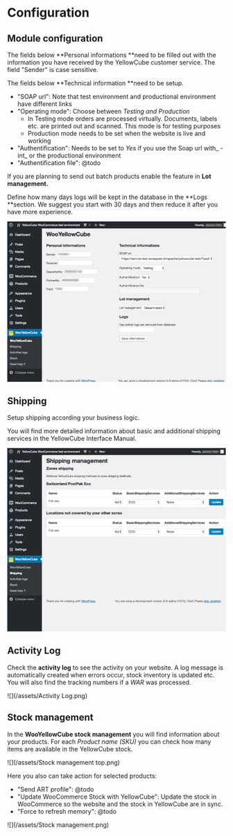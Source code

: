 # Configuration

## Module configuration

The fields below **Personal informations **need to be filled out with the information you have received by the YellowCube customer service. The field "Sender" is case sensitive.

The fields below **Technical information **need to be setup.

* "SOAP url": Note that test environment and productional environment have different links
* "Operating mode": Choose between _Testing and Production_
  * In Testing mode orders are processed virtually. Documents, labels etc. are printed out and scanned. This mode is for testing purposes
  * Production mode needs to be set when the website is live and working
* "Authentification": Needs to be set to _Yes_ if you use the Soap url with_ -int_ or the productional environment
* "Authentification file": @todo

If you are planning to send out batch products enable the feature in **Lot management.**

Define how many days logs will be kept in the database in the **Logs **section. We suggest you start with 30 days and then reduce it after you have more experience.

![](/assets/Informations.png)

## Shipping

Setup shipping according your business logic.

You will find more detailed information about basic and additional shipping services in the YellowCube Interface Manual.

![](/assets/Shipping.png)

## Activity Log

Check the **activity log** to see the activity on your website. A log message is automatically created when errors occur, stock inventory is updated etc. You will also find the tracking numbers if a _WAR_ was processed.

![](/assets/Activity Log.png)

## Stock management

In the **WooYellowCube stock management** you will find information about your products. For each _Product name \(SKU\)_ you can check how many items are available in the YellowCube stock. 

![](/assets/Stock management top.png)

Here you also can take action for selected products:

* "Send ART profile": @todo
* "Update WooCommerce Stock with YellowCube": Update the stock in WooCommerce so the website and the stock in YellowCube are in sync.
* "Force to refresh memory": @todo

![](/assets/Stock management.png)





